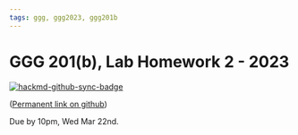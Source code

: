 ```yaml
---
tags: ggg, ggg2023, ggg201b
---
```

# GGG 201(b), Lab Homework 2 - 2023

[![hackmd-github-sync-badge](https://hackmd.io/NQnyyxY7SAeA4a2_GJRMZA/badge)](https://hackmd.io/NQnyyxY7SAeA4a2_GJRMZA)




([Permanent link on github](https://github.com/ngs-docs/2023-ggg-201b-lab/blob/main/hw-2.md))

Due by 10pm, Wed Mar 22nd.

